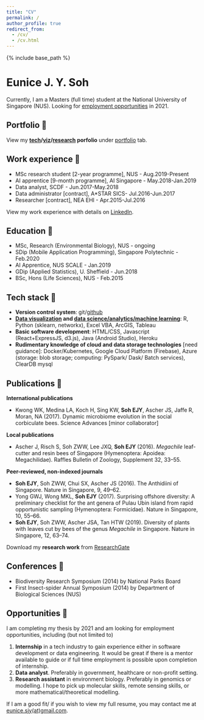 ```yaml
---
title: "CV"
permalink: /
author_profile: true
redirect_from: 
  - /cv/
  - /cv.html
---
```


{% include base_path %}

# Eunice J. Y. Soh

Currently, I am a Masters (full time) student at the National University of Singapore (NUS). Looking for [employment opportunities](/cv/#section-opportunities) in 2021.

## Portfolio 🐜

View my **[tech](/portfolio/portfolio-1/)/[viz](/portfolio/portfolio-2/)/[research](/portfolio/portfolio-3) porfolio** under [portfolio](/portfolio) tab.

## Work experience 🦟

- MSc research student [2-year programme], NUS - Aug.2019-Present 
- AI apprentice [9-month programme], AI Singapore - May.2018-Jan.2019 
- Data analyst, SCDF - Jun.2017-May.2018
- Data administrator [contract], A*STAR SICS- Jul.2016-Jun.2017
- Researcher [contract], NEA EHI - Apr.2015-Jul.2016 

View my work experience with details on [LinkedIn](https://www.linkedin.com/in/eunicesoh/).

## Education 💯

- MSc, Research (Environmental Biology), NUS - ongoing
- SDip (Mobile Application Programming), Singapore Polytechnic - Feb.2020
- AI Apprentice, NUS SCALE - Jan.2019 
- GDip (Applied Statistics), U. Sheffield - Jun.2018
- BSc, Hons (Life Sciences), NUS - Feb.2015 

## Tech stack 🦋

- **Version control system**: git/[github](https://github.com/eunices)
- **[Data visualization](/portfolio/portfolio-2/) and [data science/analytics/machine learning](/portfolio/portfolio-1/)**: R, Python (sklearn, networkx), Excel VBA, ArcGIS, Tableau 
- **Basic software development**: HTML/CSS, Javascript (React+ExpressJS, d3.js), Java (Android Studio), Heroku
- **Rudimentary knowledge of cloud and data storage technologies** [need guidance]: Docker/Kubernetes, Google Cloud Platform (Firebase), Azure (storage: blob storage; computing: PySpark/ Dask/ Batch services), ClearDB mysql

## Publications 🐝

**International publications**
- Kwong WK, Medina LA, Koch H, Sing KW, **Soh EJY**, Ascher JS, Jaffe R, Moran, NA (2017). Dynamic microbiome evolution in the social corbiculate bees. Science Advances [minor collaborator]

**Local publications**
- Ascher J, Risch S, Soh ZWW, Lee JXQ, **Soh EJY** (2016). *Megachile* leaf-cutter and resin bees of Singapore (Hymenoptera: Apoidea: Megachilidae). Raffles Bulletin of Zoology, Supplement 32, 33–55. 

**Peer-reviewed, non-indexed journals**
- **Soh EJY**, Soh ZWW, Chui SX, Ascher JS (2016). The Anthidiini of Singapore. Nature in Singapore, 9, 49–62.
- Yong GWJ, Wong MKL, **Soh EJY** (2017). Surprising offshore diversity: A preliminary checklist for the ant genera of Pulau Ubin island from rapid opportunistic sampling (Hymenoptera: Formicidae). Nature in Singapore, 10, 55–66. 
- **Soh EJY**, Soh ZWW, Ascher JSA, Tan HTW (2019). Diversity of plants with leaves cut by bees of the genus *Megachile* in Singapore. Nature in Singapore, 12, 63–74.

Download my **research work** from [ResearchGate](https://www.researchgate.net/profile/Eunice_Soh2/research)

## Conferences 🐛

- Biodiversity Research Symposium (2014) by National Parks Board
- First Insect-spider Annual Symposium (2014) by Department of Biological Sciences (NUS)

## Opportunities 🐞

I am completing my thesis by 2021 and am looking for employment opportunities, including (but not limited to)

1. **Internship** in a tech industry to gain experience either in software development or data engineering. It would be great if there is a mentor available to guide or if full time employment is possible upon completion of internship.
2. **Data analyst**. Preferably in government, healthcare or non-profit setting.
3. **Research assistant** in environment biology. Preferably in genomics or modelling. I hope to pick up molecular skills, remote sensing skills, or more mathematical/theoretical modelling.

If I am a good fit/ if you wish to view my full resume, you may contact me at [eunice.sjy(at)gmail.com](mailto:eunice.sjy@gmail.com).

